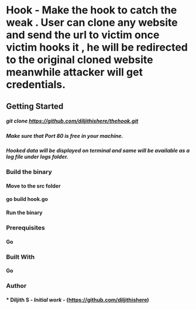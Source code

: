 # Hook - Make the hook to catch the weak . User can clone any website and send the url to victim once victim hooks it , he will be redirected to the original cloned website meanwhile attacker will get credentials.

## Getting Started

##### git clone https://github.com/diljithishere/thehook.git

##### Make sure that Port 80 is free in your machine.

##### Hooked data will be displayed on terminal and same will be available as a log file under logs folder.

### Build the binary 
#### Move to the src folder 
#### go build hook.go 
#### Run the binary 


### Prerequisites
#### Go 

### Built With
#### Go 

### Author
#### * **Diljith S** - *Initial work* - (https://github.com/diljithishere)